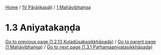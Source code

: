 
[Home](/) / [1V Pārājikapāḷi](../../1V.md) / [1 Mahāvibhaṅga](../1.md)

# 1.3 Aniyatakaṇḍa


[Go to previous page (1.2.13 Kuladūsakasikkhāpada)](1.2/1.2.13.md) / [Go to parent page (1 Mahāvibhaṅga)](../1.md) / [Go to next page (1.3.1 Paṭhamaaniyatasikkhāpada)](1.3/1.3.1.md)


